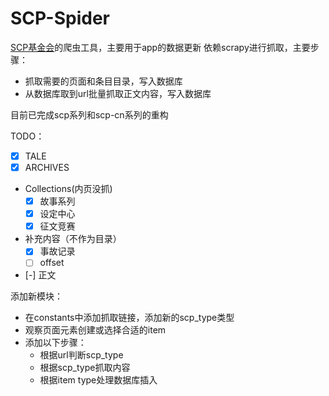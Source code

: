 # SCP-Spider

[SCP基金会](http://scp-wiki-cn.wikidot.com)的爬虫工具，主要用于app的数据更新
依赖scrapy进行抓取，主要步骤：
- 抓取需要的页面和条目目录，写入数据库
- 从数据库取到url批量抓取正文内容，写入数据库

目前已完成scp系列和scp-cn系列的重构

TODO：
- [x] TALE
- [x] ARCHIVES
- Collections(内页没抓)
    - [x] 故事系列
    - [x] 设定中心
    - [x] 征文竞赛
- 补充内容（不作为目录）
    - [x] 事故记录
    - [ ] offset
- [-] 正文


添加新模块：
- 在constants中添加抓取链接，添加新的scp_type类型
- 观察页面元素创建或选择合适的item
- 添加以下步骤：
    - 根据url判断scp_type
    - 根据scp_type抓取内容
    - 根据item type处理数据库插入